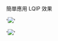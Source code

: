 簡單應用 LQIP 效果

'<img class="套用LQIP類別"  src="低清圖片路徑"       data-src="高清圖片路徑" />'

'<img class="lazy"         src="XXX_lqip.jpg"      data-src="XXX.jpg" />'
